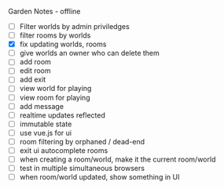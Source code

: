 Garden Notes - offline

* [ ] Filter worlds by admin priviledges
* [ ] filter rooms by worlds
* [x] fix updating worlds, rooms
* [ ] give worlds an owner who can delete them
* [ ] add room
* [ ] edit room
* [ ] add exit
* [ ] view world for playing
* [ ] view room for playing
* [ ] add message
* [ ] realtime updates reflected
* [ ] immutable state
* [ ] use vue.js for ui
* [ ] room filtering by orphaned / dead-end
* [ ] exit ui autocomplete rooms
* [ ] when creating a room/world, make it the current room/world
* [ ] test in multiple simultaneous browsers
* [ ] when room/world updated, show something in UI